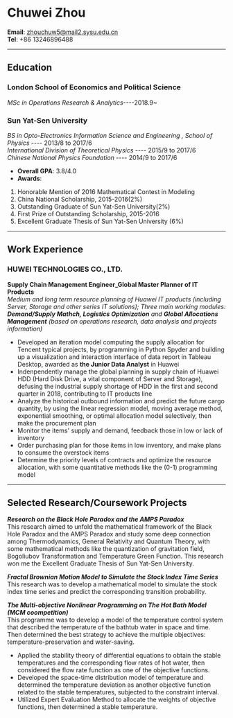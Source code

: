 # Chuwei Zhou   

**Email**:  zhouchuw5@mail2.sysu.edu.cn   
**Tel**: +86 13246896488


-------------------


## Education    
### London School of Economics and Political Science    

_MSc in Operations Research & Analytics_----2018.9~        

   
### Sun Yat-Sen University  


_BS in Opto-Electronics Information Science and Engineering , School of Physics_ ---- 2013/8 to 2017/6   
_International Division of Theoretical Physics_ ---- 2015/9 to 2017/6    
_Chinese National Physics Foundation_ ---- 2014/9 to 2017/6     
- **Overall GPA**: 3.8/4.0    
- **Awards**:     
 1. Honorable Mention of 2016 Mathematical Contest in Modeling     
 2. China National Scholarship, 2015-2016(2%)      
 3. Outstanding Graduate of Sun Yat-Sen University(2%)     
 4. First Prize of Outstanding Scholarship, 2015-2016    
 5. Excellent Graduate Thesis of Sun Yat-Sen University (6%)            
       
 -------------------       
    
## Work Experience     
### HUWEI TECHNOLOGIES CO., LTD.     
**Supply Chain Management Engineer_Global Master Planner of IT Products**    
_Medium and long term resource planning of Huawei IT products (including Server, Storage and other series IT solutions); Three main working modules: **Demand/Supply Mathch, Logistics Optimization** and **Global Allocations Management** (based on operations research, data analysis and projects information)_         
- Developed an iteration model computing the supply allocation for Tencent typical projects, by programming in Python Spyder and building up a visualization and interaction interface of data report in Tableau Desktop, awarded as **the Junior Data Analyst** in Huawei           
- Indenpendently manage the global planning in supply chain of Huawei HDD (Hard Disk Drive, a vital component of Server and Storage), defusing the industrial supply shortage of HDD in the first and second quarter in 2018, contributing to IT products line 
- Analyze the historical outbound information and predict the future cargo quantity, by using the linear regression model, moving average method, exponential smoothing, or optimal allocation model selectively, then make the procurement plan      
- Monitor the items' supply and demand, feedback those in low or lack of inventory      
- Order purchasing plan for those items in low inventory, and make plans to consume the overstock items      
- Determine the priority levels of contracts and optimize the resource allocation, with some quantitative methods like the (0-1) programming model      
       
--------------------



      
## Selected Research/Coursework Projects     
**_Research on the Black Hole Paradox and the AMPS Paradox_**     
This research aimed to unfold the mathematical framework of the Black Hole Paradox and the AMPS Paradox and study some deep connection among Thermodynamics, General Relativity and Quantum Theory, with some mathematical methods like the quantization of gravitation field, Bogoliubov Transformation and Temperature Green Function. This research won me the Excellent Graduate Thesis of Sun Yat-Sen University.    
     
**_Fractal Brownian Motion Model to Simulate the Stock Index Time Series_**     
This research was to develop a mathematical model to simulate the stock index time series and predict the corresponding transition probability.    

**_The Multi-objective Nonlinear Programming on The Hot Bath Model (MCM coompetition)_**      
This programme was to develop a model of the temperature control system that described the temperature of the bathtub water in space and time. Then determined the best strategy to achieve the multiple objectives: temperature-preservation and water-saving.    
- Applied the stability theory of differential equations to obtain the stable temperatures and the corresponding flow rates of hot water, then considered the flow rate function as one of the objective functions.      
- Developed the space-time distribution model of temperature and determined the temperature deviation as another objective function related to the stable temperatures, subjected to the constraint interval.      
- Utilized Expert Evaluation Method to allocate the weights of objective functions, then determined a stable temperature.

